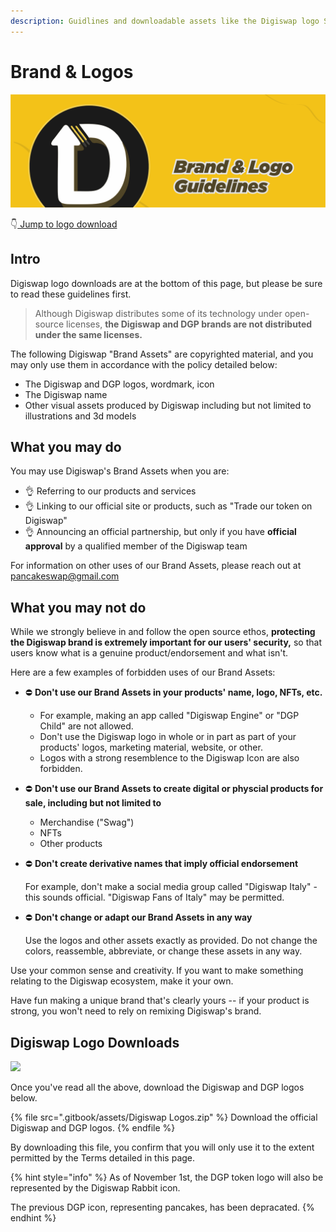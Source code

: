 ```yaml
---
description: Guidlines and downloadable assets like the Digiswap logo SVG
---
```


# Brand & Logos

![](<.gitbook/assets/BrandLogo.png>)

👇[ Jump to logo download](brand.md#digiswap-logo-downloads)

## Intro

Digiswap logo downloads are at the bottom of this page, but please be sure to read these guidelines first.

> Although Digiswap distributes some of its technology under open-source licenses, **the Digiswap and DGP brands are not distributed under the same licenses.**

The following Digiswap "Brand Assets" are copyrighted material, and you may only use them in accordance with the policy detailed below:

* The Digiswap and DGP logos, wordmark, icon
* The Digiswap name
* Other visual assets produced by Digiswap including but not limited to illustrations and 3d models

## What you may do

You may use Digiswap's Brand Assets when you are:

* 👌 Referring to our products and services
* 👌 Linking to our official site or products, such as "Trade our token on Digiswap"
* 👌 Announcing an official partnership, but only if you have **official approval** by a qualified member of the Digiswap team

For information on other uses of our Brand Assets, please reach out at pancakeswap@gmail.com

## What you may not do

While we strongly believe in and follow the open source ethos, **protecting the Digiswap brand is extremely important for our users' security,** so that users know what is a genuine product/endorsement and what isn't.

Here are a few examples of forbidden uses of our Brand Assets:

* ⛔️ **Don't use our Brand Assets in your products' name, logo, NFTs, etc.**&#x20;
  * For example, making an app called "Digiswap Engine" or "DGP Child" are not allowed.
  * Don't use the Digiswap logo in whole or in part as part of your products' logos, marketing material, website, or other.
  * Logos with a strong resemblence to the Digiswap Icon are also forbidden.
* ⛔️ **Don't use our Brand Assets to create digital or physcial products for sale, including but not limited to**
  * Merchandise ("Swag")
  * NFTs
  * Other products
*   ⛔️ **Don't create derivative names that imply official endorsement**

    For example, don't make a social media group called "Digiswap Italy" - this sounds official. "Digiswap Fans of Italy" may be permitted.
*   ⛔️ **Don't change or adapt our Brand Assets in any way**

    Use the logos and other assets exactly as provided. Do not change the colors, reassemble, abbreviate, or change these assets in any way.

Use your common sense and creativity. If you want to make something relating to the Digiswap ecosystem, make it your own.

Have fun making a unique brand that's clearly yours -- if your product is strong, you won't need to rely on remixing Digiswap's brand.

## Digiswap Logo Downloads

![](<.gitbook/assets/Frame 4.png>)

Once you've read all the above, download the Digiswap and DGP logos below.

{% file src=".gitbook/assets/Digiswap Logos.zip" %}
Download the official Digiswap and DGP logos.
{% endfile %}

By downloading this file, you confirm that you will only use it to the extent permitted by the Terms detailed in this page.

{% hint style="info" %}
As of November 1st, the DGP token logo will also be represented by the Digiswap Rabbit icon.

The previous DGP icon, representing pancakes, has been depracated.
{% endhint %}

